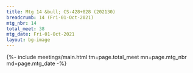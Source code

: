 ```yaml
---
title: Mtg 14 &bull; CS-428+828 (202130)
breadcrumb: 14 (Fri-01-Oct-2021)
mtg_nbr: 14
total_meet: 38
mtg_date: Fri-01-Oct-2021
layout: bg-image
---
```


{%- include meetings/main.html
    tm=page.total_meet
    mn=page.mtg_nbr
    md=page.mtg_date
-%}
